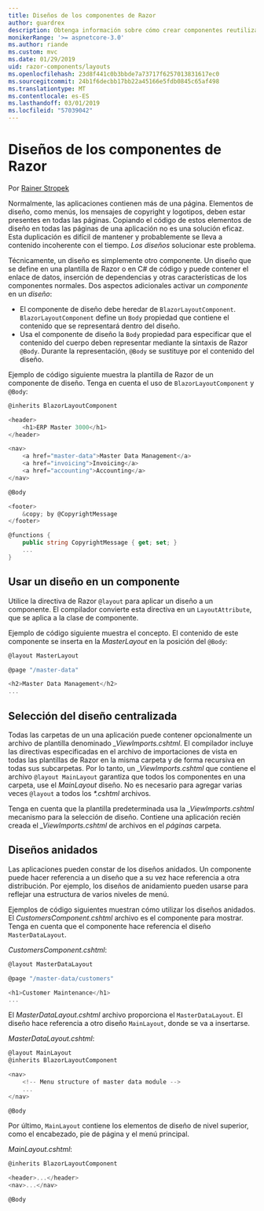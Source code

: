 ```yaml
---
title: Diseños de los componentes de Razor
author: guardrex
description: Obtenga información sobre cómo crear componentes reutilizables de diseño para aplicaciones Blazor y componentes de Razor.
monikerRange: '>= aspnetcore-3.0'
ms.author: riande
ms.custom: mvc
ms.date: 01/29/2019
uid: razor-components/layouts
ms.openlocfilehash: 23d8f441c0b3bbde7a73717f6257013831617ec0
ms.sourcegitcommit: 24b1f6decbb17bb22a45166e5fdb0845c65af498
ms.translationtype: MT
ms.contentlocale: es-ES
ms.lasthandoff: 03/01/2019
ms.locfileid: "57039042"
---
```

# <a name="razor-components-layouts"></a>Diseños de los componentes de Razor

Por [Rainer Stropek](https://www.timecockpit.com)

Normalmente, las aplicaciones contienen más de una página. Elementos de diseño, como menús, los mensajes de copyright y logotipos, deben estar presentes en todas las páginas. Copiando el código de estos elementos de diseño en todas las páginas de una aplicación no es una solución eficaz. Esta duplicación es difícil de mantener y probablemente se lleva a contenido incoherente con el tiempo. *Los diseños* solucionar este problema.

Técnicamente, un diseño es simplemente otro componente. Un diseño que se define en una plantilla de Razor o en C# de código y puede contener el enlace de datos, inserción de dependencias y otras características de los componentes normales. Dos aspectos adicionales activar un *componente* en un *diseño*:

* El componente de diseño debe heredar de `BlazorLayoutComponent`. `BlazorLayoutComponent` define un `Body` propiedad que contiene el contenido que se representará dentro del diseño.
* Usa el componente de diseño la `Body` propiedad para especificar que el contenido del cuerpo deben representar mediante la sintaxis de Razor `@Body`. Durante la representación, `@Body` se sustituye por el contenido del diseño.

Ejemplo de código siguiente muestra la plantilla de Razor de un componente de diseño. Tenga en cuenta el uso de `BlazorLayoutComponent` y `@Body`:

```csharp
@inherits BlazorLayoutComponent

<header>
    <h1>ERP Master 3000</h1>
</header>

<nav>
    <a href="master-data">Master Data Management</a>
    <a href="invoicing">Invoicing</a>
    <a href="accounting">Accounting</a>
</nav>

@Body

<footer>
    &copy; by @CopyrightMessage
</footer>

@functions {
    public string CopyrightMessage { get; set; }
    ...
}
```

## <a name="use-a-layout-in-a-component"></a>Usar un diseño en un componente

Utilice la directiva de Razor `@layout` para aplicar un diseño a un componente. El compilador convierte esta directiva en un `LayoutAttribute`, que se aplica a la clase de componente.

Ejemplo de código siguiente muestra el concepto. El contenido de este componente se inserta en la *MasterLayout* en la posición del `@Body`:

```csharp
@layout MasterLayout

@page "/master-data"

<h2>Master Data Management</h2>
...
```

## <a name="centralized-layout-selection"></a>Selección del diseño centralizada

Todas las carpetas de un una aplicación puede contener opcionalmente un archivo de plantilla denominado *_ViewImports.cshtml*. El compilador incluye las directivas especificadas en el archivo de importaciones de vista en todas las plantillas de Razor en la misma carpeta y de forma recursiva en todas sus subcarpetas. Por lo tanto, un *_ViewImports.cshtml* que contiene el archivo `@layout MainLayout` garantiza que todos los componentes en una carpeta, use el *MainLayout* diseño. No es necesario para agregar varias veces `@layout` a todos los  *\*.cshtml* archivos.

Tenga en cuenta que la plantilla predeterminada usa la *_ViewImports.cshtml* mecanismo para la selección de diseño. Contiene una aplicación recién creada el *_ViewImports.cshtml* de archivos en el *páginas* carpeta.

## <a name="nested-layouts"></a>Diseños anidados

Las aplicaciones pueden constar de los diseños anidados. Un componente puede hacer referencia a un diseño que a su vez hace referencia a otra distribución. Por ejemplo, los diseños de anidamiento pueden usarse para reflejar una estructura de varios niveles de menú.

Ejemplos de código siguientes muestran cómo utilizar los diseños anidados. El *CustomersComponent.cshtml* archivo es el componente para mostrar. Tenga en cuenta que el componente hace referencia el diseño `MasterDataLayout`.

*CustomersComponent.cshtml*:

```csharp
@layout MasterDataLayout

@page "/master-data/customers"

<h1>Customer Maintenance</h1>
...
```

El *MasterDataLayout.cshtml* archivo proporciona el `MasterDataLayout`. El diseño hace referencia a otro diseño `MainLayout`, donde se va a insertarse.

*MasterDataLayout.cshtml*:

```csharp
@layout MainLayout
@inherits BlazorLayoutComponent

<nav>
    <!-- Menu structure of master data module -->
    ...
</nav>

@Body
```

Por último, `MainLayout` contiene los elementos de diseño de nivel superior, como el encabezado, pie de página y el menú principal.

*MainLayout.cshtml*:

```csharp
@inherits BlazorLayoutComponent

<header>...</header>
<nav>...</nav>

@Body
```
